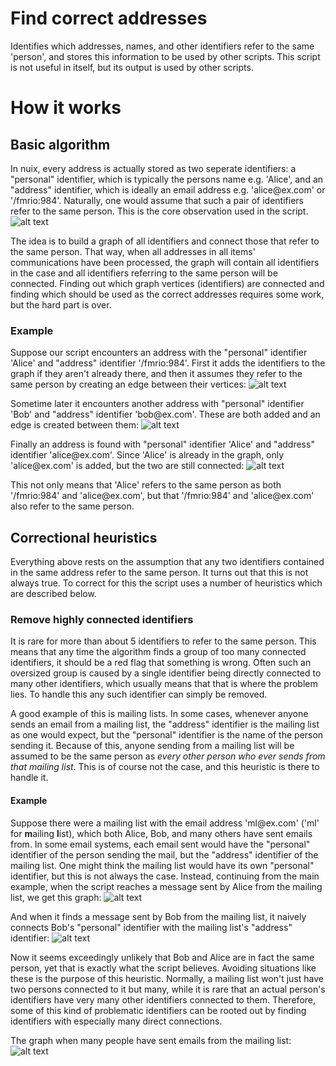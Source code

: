 # Find correct addresses
Identifies which addresses, names, and other identifiers refer to the same 'person', and stores this information to be used by other scripts.
This script is not useful in itself, but its output is used by other scripts.

# How it works
## Basic algorithm
In nuix, every address is actually stored as two seperate identifiers: a "personal" identifier, which is typically the persons name e.g. 'Alice', and an "address" identifier, which is ideally an email address e.g. 'alice@ex<span></span>.com' or '/fmrio:984'.
Naturally, one would assume that such a pair of identifiers refer to the same person.
This is the core observation used in the script.
![alt text](https://github.com/avian-digital-forensics/avian-scripts/raw/master/avian-inapp-scripts/find-correct-addresses.nuixscript/readme-images/address_example.png "Address example")

The idea is to build a graph of all identifiers and connect those that refer to the same person.
That way, when all addresses in all items' communications have been processed, the graph will contain all identifiers in the case and all identifiers referring to the same person will be connected.
Finding out which graph vertices (identifiers) are connected and finding which should be used as the correct addresses requires some work, but the hard part is over.

### Example
Suppose our script encounters an address with the "personal" identifier 'Alice' and "address" identifier '/fmrio:984'.
First it adds the identifiers to the graph if they aren't already there, and then it assumes they refer to the same person by creating an edge between their vertices:
![alt text](https://github.com/avian-digital-forensics/avian-scripts/raw/master/avian-inapp-scripts/find-correct-addresses.nuixscript/readme-images/step1.png "Graph of Alice connected to /fmrio:984")

Sometime later it encounters another address with "personal" identifier 'Bob' and "address" identifier 'bob@ex<span></span>.com'.
These are both added and an edge is created between them:
![alt text](https://github.com/avian-digital-forensics/avian-scripts/raw/master/avian-inapp-scripts/find-correct-addresses.nuixscript/readme-images/step2.png "Graph of Alice connected to /fmrio:984 and Bob connected to bob@ex.com")

Finally an address is found with "personal" identifier 'Alice' and "address" identifier 'alice@ex<span></span>.com'.
Since 'Alice' is already in the graph, only 'alice@ex<span></span>.com' is added, but the two are still connected:
![alt text](https://github.com/avian-digital-forensics/avian-scripts/blob/master/avian-inapp-scripts/find-correct-addresses.nuixscript/readme-images/step3.png "Graph of Alice connected to /fmrio:984 and alice@ex.com, and Bob connected to bob@ex.com")

This not only means that 'Alice' refers to the same person as both '/fmrio:984' and 'alice@ex<span></span>.com', but that '/fmrio:984' and 'alice@ex<span></span>.com' also refer to the same person.

## Correctional heuristics
Everything above rests on the assumption that any two identifiers contained in the same address refer to the same person.
It turns out that this is not always true.
To correct for this the script uses a number of heuristics which are described below.

### Remove highly connected identifiers
It is rare for more than about 5 identifiers to refer to the same person.
This means that any time the algorithm finds a group of too many connected identifiers, it should be a red flag that something is wrong.
Often such an oversized group is caused by a single identifier being directly connected to many other identifiers, which usually means that that is where the problem lies.
To handle this any such identifier can simply be removed.

A good example of this is mailing lists.
In some cases, whenever anyone sends an email from a mailing list, the "address" identifier is the mailing list as one would expect, but the "personal" identifier is the name of the person sending it.
Because of this, anyone sending from a mailing list will be assumed to be the same person as *every other person who ever sends from that mailing list*.
This is of course not the case, and this heuristic is there to handle it.

#### Example
Suppose there were a mailing list with the email address 'ml@ex<span></span>.com' ('ml' for **m**ailing **l**ist), which both Alice, Bob, and many others have sent emails from.
In some email systems, each email sent would have the "personal" identifier of the person sending the mail, but the "address" identifier of the mailing list.
One might think the mailing list would have its own "personal" identifier, but this is not always the case.
Instead, continuing from the main example, when the script reaches a message sent by Alice from the mailing list, we get this graph:
![alt text](https://github.com/avian-digital-forensics/avian-scripts/raw/master/avian-inapp-scripts/find-correct-addresses.nuixscript/readme-images/mailing_list_alice.png "Alice connected to a mailing list")

And when it finds a message sent by Bob from the mailing list, it naively connects Bob's "personal" identifier with the mailing list's "address" identifier:
![alt text](https://github.com/avian-digital-forensics/avian-scripts/raw/master/avian-inapp-scripts/find-correct-addresses.nuixscript/readme-images/mailing_list_bob.png "Alice and Bob connected to the same mailing list")

Now it seems exceedingly unlikely that Bob and Alice are in fact the same person, yet that is exactly what the script believes.
Avoiding situations like these is the purpose of this heuristic.
Normally, a mailing list won't just have two persons connected to it but many, while it is rare that an actual person's identifiers have very many other identifiers connected to them.
Therefore, some of this kind of problematic identifiers can be rooted out by finding identifiers with especially many direct connections.

The graph when many people have sent emails from the mailing list:
![alt text](https://github.com/avian-digital-forensics/avian-scripts/raw/master/avian-inapp-scripts/find-correct-addresses.nuixscript/readme-images/mailing_list_many_connections.png "Alice and Bob connected to the same mailing list as many others")

